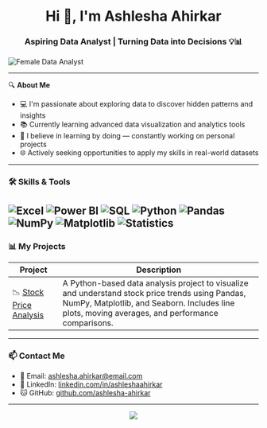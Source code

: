 <h1 align="center">Hi 👋, I'm Ashlesha Ahirkar</h1>
<h3 align="center">Aspiring Data Analyst | Turning Data into Decisions 💡📊</h3>

![Female Data Analyst](https://media.giphy.com/media/cNzbcjrzOj6Ig/giphy.gif)


---

🔍 **About Me**
- 💻 I'm passionate about exploring data to discover hidden patterns and insights  
- 📚 Currently learning advanced data visualization and analytics tools  
- 🧠 I believe in learning by doing — constantly working on personal projects  
- 🌐 Actively seeking opportunities to apply my skills in real-world datasets  

---

### 🛠️ Skills & Tools


![Excel](https://img.shields.io/badge/Excel-217346?style=for-the-badge&logo=microsoft-excel&logoColor=white)
![Power BI](https://img.shields.io/badge/Power%20BI-F2C811?style=for-the-badge&logo=powerbi&logoColor=black)
![SQL](https://img.shields.io/badge/SQL-4479A1?style=for-the-badge&logo=postgresql&logoColor=white)
![Python](https://img.shields.io/badge/Python-3776AB?style=for-the-badge&logo=python&logoColor=white)
![Pandas](https://img.shields.io/badge/Pandas-150458?style=for-the-badge&logo=pandas&logoColor=white)
![NumPy](https://img.shields.io/badge/NumPy-013243?style=for-the-badge&logo=numpy&logoColor=white)
![Matplotlib](https://img.shields.io/badge/Matplotlib-11557C?style=for-the-badge&logo=matplotlib&logoColor=white)
![Statistics](https://img.shields.io/badge/Statistics-FF6384?style=for-the-badge&logo=chartdotjs&logoColor=white)
---

### 📊 My Projects

| Project | Description |
|--------|-------------|
| 📉 [Stock Price Analysis](https://github.com/AshleshaAhirkar/Stock-Price-Analysis) | A Python-based data analysis project to visualize and understand stock price trends using Pandas, NumPy, Matplotlib, and Seaborn. Includes line plots, moving averages, and performance comparisons. |

---

### 📫 Contact Me

- 📧 Email: [ashlesha.ahirkar@email.com](mailto:ashlesha.ahirkar@email.com)  
- 💼 LinkedIn: [linkedin.com/in/ashleshaahirkar](https://www.linkedin.com/in/ashleshaahirkar)  
- 🐱 GitHub: [github.com/ashlesha-ahirkar](https://github.com/ashlesha-ahirkar)

---

<p align="center">
  <img src="https://readme-typing-svg.herokuapp.com?color=%2336BCF7&size=25&center=true&vCenter=true&width=600&lines=Welcome+to+my+GitHub+Profile!;Data+Lover+%7C+Learner+%7C+Problem+Solver;Let's+Connect+%F0%9F%91%8B" />
</p>
